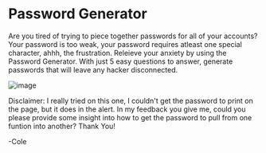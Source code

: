 # Password Generator

Are you tired of trying to piece together passwords for all of your accounts?  Your password is too weak, your password requires atleast one special character, ahhh, the frustration.  Releieve your anxiety by using the Password Generator.  With just 5 easy questions to answer, generate passwords that will leave any hacker disconnected.

![image](https://user-images.githubusercontent.com/95318031/148687242-2837aa2b-0a41-4325-a9f1-9f20ab1230ab.png)




Disclaimer:  I really tried on this one, I couldn't get the password to print on the page, but it does in the alert.  In my feedback you give me, could you please provide some insight into how to get the password to pull from one funtion into another?  Thank You!

-Cole
